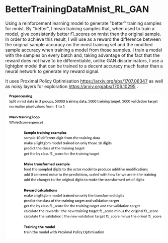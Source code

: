 # BetterTrainingDataMnist_RL_GAN


Using a reinforcement learning model to generate "better" training samples for mnist. By “better", I mean training samples that, when used to train a model, give consistently better f1_scores on mnist then the original sample. In order to achieve this result, I will use as a reward the difference between the original sample accuracy on the mnist training set and the modified sample accuracy when training a model from those samples. I train a model with the samples on every batch and, taking advantage of the fact that the reward does not have to be differentiable, unlike GAN discriminators, I use a lightgbm model that can be trained to a decent accuracy much faster than a neural network to generate my reward signal.

It uses Proximal Policy Optimisation https://arxiv.org/abs/1707.06347 as well as noisy layers for exploration https://arxiv.org/abs/1706.10295 .

![Alt text](CodeOutline.png?raw=true)

  
  
  
